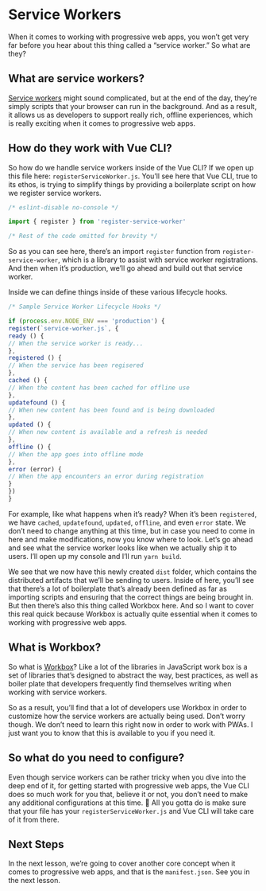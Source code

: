 # Service Workers

When it comes to working with progressive web apps, you won’t get very far before you hear about this thing called a “service worker.” So what are they?

## What are service workers?

[Service workers](https://developers.google.com/web/fundamentals/primers/service-workers) might sound complicated, but at the end of the day, they’re simply scripts that your browser can run in the background. And as a result, it allows us as developers to support really rich, offline experiences, which is really exciting when it comes to progressive web apps.

## How do they work with Vue CLI?

So how do we handle service workers inside of the Vue CLI? If we open up this file here: `registerServiceWorker.js`. You’ll see here that Vue CLI, true to its ethos, is trying to simplify things by providing a boilerplate script on how we register service workers.

```jsx
/* eslint-disable no-console */

import { register } from 'register-service-worker'

/* Rest of the code omitted for brevity */
```

So as you can see here, there’s an import `register` function from `register-service-worker`, which is a library to assist with service worker registrations. And then when it’s production, we’ll go ahead and build out that service worker.

Inside we can define things inside of these various lifecycle hooks.

```jsx
/* Sample Service Worker Lifecycle Hooks */

if (process.env.NODE_ENV === 'production') {
register(`service-worker.js`, {
ready () {
// When the service worker is ready...
},
registered () {
// When the service has been regisered
},
cached () {
// When the content has been cached for offline use
},
updatefound () {
// When new content has been found and is being downloaded
},
updated () {
// When new content is available and a refresh is needed
},
offline () {
// When the app goes into offline mode
},
error (error) {
// When the app encounters an error during registration
}
})
}
```

For example, like what happens when it’s ready? When it’s been `registered`, we have `cached`, `updatefound`, `updated`, `offline`, and even `error` state. We don’t need to change anything at this time, but in case you need to come in here and make modifications, now you know where to look. Let’s go ahead and see what the service worker looks like when we actually ship it to users. I’ll open up my console and I’ll run `yarn build`.

We see that we now have this newly created `dist` folder, which contains the distributed artifacts that we’ll be sending to users. Inside of here, you’ll see that there’s a lot of boilerplate that’s already been defined as far as importing scripts and ensuring that the correct things are being brought in. But then there’s also this thing called Workbox here. And so I want to cover this real quick because Workbox is actually quite essential when it comes to working with progressive web apps.

## What is Workbox?

So what is [Workbox](https://developers.google.com/web/tools/workbox)? Like a lot of the libraries in JavaScript work box is a set of libraries that’s designed to abstract the way, best practices, as well as boiler plate that developers frequently find themselves writing when working with service workers.

So as a result, you’ll find that a lot of developers use Workbox in order to customize how the service workers are actually being used. Don’t worry though. We don’t need to learn this right now in order to work with PWAs. I just want you to know that this is available to you if you need it.

## So what do you need to configure?

Even though service workers can be rather tricky when you dive into the deep end of it, for getting started with progressive web apps, the Vue CLI does so much work for you that, believe it or not, you don’t need to make any additional configurations at this time. 🤯 All you gotta do is make sure that your file has your `registerServiceWorker.js` and Vue CLI will take care of it from there.

## Next Steps

In the next lesson, we’re going to cover another core concept when it comes to progressive web apps, and that is the `manifest.json`. See you in the next lesson.